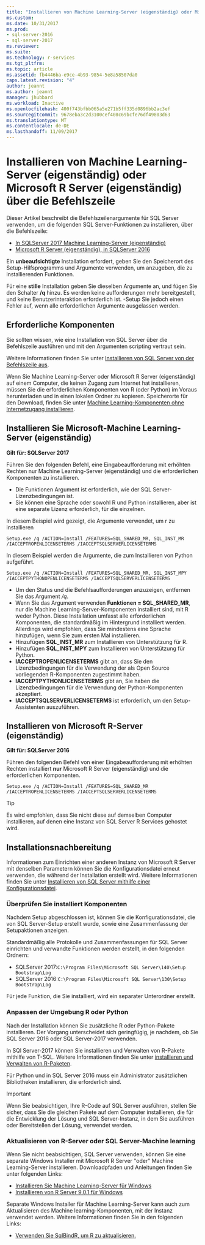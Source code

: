```yaml
---
title: "Installieren von Machine Learning-Server (eigenständig) oder Microsoft R Server (eigenständig) über die Befehlszeile | Microsoft Docs"
ms.custom: 
ms.date: 10/31/2017
ms.prod:
- sql-server-2016
- sql-server-2017
ms.reviewer: 
ms.suite: 
ms.technology: r-services
ms.tgt_pltfrm: 
ms.topic: article
ms.assetid: fb4446ba-e9ce-4b93-9854-5e8a58507da0
caps.latest.revision: "4"
author: jeannt
ms.author: jeannt
manager: jhubbard
ms.workload: Inactive
ms.openlocfilehash: 400f743bfbb065a5e271b5ff335d0896bb2ac3ef
ms.sourcegitcommit: 9678eba3c2d3100cef408c69bcfe76df49803d63
ms.translationtype: MT
ms.contentlocale: de-DE
ms.lasthandoff: 11/09/2017
---
```

# <a name="install-machine-learning-server-standalone-or-microsoft-r-server-standalone-from-the-command-line"></a>Installieren von Machine Learning-Server (eigenständig) oder Microsoft R Server (eigenständig) über die Befehlszeile

Dieser Artikel beschreibt die Befehlszeilenargumente für SQL Server verwenden, um die folgenden SQL Server-Funktionen zu installieren, über die Befehlszeile:

+ [In SQLServer 2017 Machine Learning-Server (eigenständig)](#bkmk_mls2017) 
+ [Microsoft R Server (eigenständig), in SQLServer 2016](#bkmk_mrs2016)

Ein **unbeaufsichtigte** Installation erfordert, geben Sie den Speicherort des Setup-Hilfsprogramms und Argumente verwenden, um anzugeben, die zu installierenden Funktionen.

Für eine **stille** Installation geben Sie dieselben Argumente an, und fügen Sie den Schalter **/q** hinzu. Es werden keine aufforderungen mehr bereitgestellt, und keine Benutzerinteraktion erforderlich ist. -Setup Sie jedoch einen Fehler auf, wenn alle erforderlichen Argumente ausgelassen werden.

## <a name="prerequisites"></a>Erforderliche Komponenten

Sie sollten wissen, wie eine Installation von SQL Server über die Befehlszeile ausführen und mit den Argumenten scripting vertraut sein.

Weitere Informationen finden Sie unter [Installieren von SQL Server von der Befehlszeile aus](../../database-engine/install-windows/install-sql-server-from-the-command-prompt.md).

Wenn Sie Machine Learning-Server oder Microsoft R Server (eigenständig) auf einem Computer, die keinen Zugang zum Internet hat installieren, müssen Sie die erforderlichen Komponenten von R (oder Python) im Voraus herunterladen und in einen lokalen Ordner zu kopieren. Speicherorte für den Download, finden Sie unter [Machine Learning-Komponenten ohne Internetzugang installieren](installing-ml-components-without-internet-access.md).


## <a name="bkmk_mls2017"></a>Installieren Sie Microsoft-Machine Learning-Server (eigenständig)

**Gilt für: SQLServer 2017**

Führen Sie den folgenden Befehl, eine Eingabeaufforderung mit erhöhten Rechten nur Machine Learning-Server (eigenständig) und die erforderlichen Komponenten zu installieren.

+ Die Funktionen Argument ist erforderlich, wie der SQL Server-Lizenzbedingungen ist.
+ Sie können eine Sprache oder sowohl R und Python installieren, aber ist eine separate Lizenz erforderlich, für die einzelnen.

In diesem Beispiel wird gezeigt, die Argumente verwendet, um r zu installieren

```
Setup.exe /q /ACTION=Install /FEATURES=SQL_SHARED_MR, SQL_INST_MR  /IACCEPTROPENLICENSETERMS /IACCEPTSQLSERVERLICENSETERMS
```

In diesem Beispiel werden die Argumente, die zum Installieren von Python aufgeführt.

```
Setup.exe /q /ACTION=Install /FEATURES=SQL_SHARED_MR, SQL_INST_MPY  /IACCEPTPYTHONOPENLICENSETERMS /IACCEPTSQLSERVERLICENSETERMS
```

+ Um den Status und die Befehlsaufforderungen anzuzeigen, entfernen Sie das Argument _/q_.
+ Wenn Sie das Argument verwenden **Funktionen = SQL_SHARED_MR**, nur die Machine Learning-Server-Komponenten installiert sind, mit R weder Python. Diese Installation umfasst alle erforderlichen Komponenten, die standardmäßig im Hintergrund installiert werden. Allerdings wird empfohlen, dass Sie mindestens eine Sprache hinzufügen, wenn Sie zum ersten Mal installieren.
+ Hinzufügen **SQL_INST_MR** zum Installieren von Unterstützung für R.
+ Hinzufügen **SQL_INST_MPY** zum Installieren von Unterstützung für Python.
+ **IACCEPTROPENLICENSETERMS** gibt an, dass Sie den Lizenzbedingungen für die Verwendung der als Open Source vorliegenden R-Komponenten zugestimmt haben.
+ **IACCEPTPYTHONLICENSETERMS** gibt an, Sie haben die Lizenzbedingungen für die Verwendung der Python-Komponenten akzeptiert.
+ **IACCEPTSQLSERVERLICENSETERMS** ist erforderlich, um den Setup-Assistenten auszuführen.


## <a name="bkmk_mrs2016"></a> Installieren von Microsoft R-Server (eigenständig)

**Gilt für: SQLServer 2016**

Führen den folgenden Befehl von einer Eingabeaufforderung mit erhöhten Rechten installiert **nur** Microsoft R Server (eigenständig) und die erforderlichen Komponenten. 

```
Setup.exe /q /ACTION=Install /FEATURES=SQL_SHARED_MR /IACCEPTROPENLICENSETERMS /IACCEPTSQLSERVERLICENSETERMS
```

> [!TIP]
> Es wird empfohlen, dass Sie nicht diese auf demselben Computer installieren, auf denen eine Instanz von SQL Server R Services gehostet wird.

## <a name="post-installation-tasks"></a>Installationsnachbereitung

Informationen zum Einrichten einer anderen Instanz von Microsoft R Server mit denselben Parametern können Sie die Konfigurationsdatei erneut verwenden, die während der Installation erstellt wird. Weitere Informationen finden Sie unter [Installieren von SQL Server mithilfe einer Konfigurationsdatei](../../database-engine/install-windows/install-sql-server-using-a-configuration-file.md).

### <a name="review-installed-components"></a>Überprüfen Sie installiert Komponenten

Nachdem Setup abgeschlossen ist, können Sie die Konfigurationsdatei, die von SQL Server-Setup erstellt wurde, sowie eine Zusammenfassung der Setupaktionen anzeigen.

Standardmäßig alle Protokolle und Zusammenfassungen für SQL Server einrichten und verwandte Funktionen werden erstellt, in den folgenden Ordnern:

+ SQLServer 2017:`C:\Program Files\Microsoft SQL Server\140\Setup Bootstrap\Log`
+ SQLServer 2016:`C:\Program Files\Microsoft SQL Server\130\Setup Bootstrap\Log`

Für jede Funktion, die Sie installiert, wird ein separater Unterordner erstellt.

### <a name="customize-the-r-or-python-environment"></a>Anpassen der Umgebung R oder Python

Nach der Installation können Sie zusätzliche R oder Python-Pakete installieren. Der Vorgang unterscheidet sich geringfügig, je nachdem, ob Sie SQL Server 2016 oder SQL Server-2017 verwenden.

In SQl Server-2017 können Sie installieren und Verwalten von R-Pakete mithilfe von T-SQL. Weitere Informationen finden Sie unter [installieren und Verwalten von R-Paketen](../r/install-additional-r-packages-on-sql-server.md).

Für Python und in SQL Server 2016 muss ein Administrator zusätzlichen Bibliotheken installieren, die erforderlich sind.

> [!IMPORTANT]
> Wenn Sie beabsichtigen, Ihre R-Code auf SQL Server ausführen, stellen Sie sicher, dass Sie die gleichen Pakete auf dem Computer installieren, die für die Entwicklung der Lösung und SQL Server-Instanz, in dem Sie ausführen oder Bereitstellen der Lösung, verwendet werden.

### <a name="upgrading-r-server-or-sql-server-machine-learning"></a>Aktualisieren von R-Server oder SQL Server-Machine learning

Wenn Sie nicht beabsichtigen, SQL Server verwenden, können Sie eine separate Windows Installer mit Microsoft R Server "oder" Machine Learning-Server installieren. Downloadpfaden und Anleitungen finden Sie unter folgenden Links:

+ [Installieren Sie Machine Learning-Server für Windows](https://docs.microsoft.com/machine-learning-server/install/machine-learning-server-windows-install)
+ [Installieren von R Server 9.0.1 für Windows](https://docs.microsoft.com/machine-learning-server/install/r-server-install-windows) 

Separate Windows Installer für Machine Learning-Server kann auch zum Aktualisieren des Machine learning-Komponenten, mit der Instanz verwendet werden.  Weitere Informationen finden Sie in den folgenden Links:

+ [Verwenden Sie SqlBindR, um R zu aktualisieren.](../r/use-sqlbindr-exe-to-upgrade-an-instance-of-sql-server.md)
